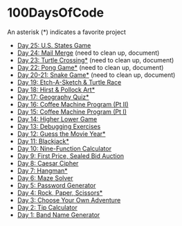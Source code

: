 # 100DaysOfCode

An asterisk (*) indicates a favorite project

* [Day 25: U.S. States Game](https://github.com/tomweinandy/100DaysOfCode/tree/master/Day25)
* [Day 24: Mail Merge](https://github.com/tomweinandy/100DaysOfCode/tree/master/Day24) (need to clean up, document)
* [Day 23: Turtle Crossing*](https://github.com/tomweinandy/100DaysOfCode/tree/master/Day23) (need to clean up, document)
* [Day 22: Pong Game*](https://github.com/tomweinandy/100DaysOfCode/tree/master/Day22) (need to clean up, document)
* [Day 20-21: Snake Game*](https://github.com/tomweinandy/100DaysOfCode/tree/master/Day20-21) (need to clean up, document)
* [Day 19: Etch-A-Sketch & Turtle Race](https://github.com/tomweinandy/100DaysOfCode/tree/master/Day19)
* [Day 18: Hirst & Pollock Art*](https://github.com/tomweinandy/100DaysOfCode/tree/master/Day18)
* [Day 17: Geography Quiz*](https://github.com/tomweinandy/100DaysOfCode/tree/master/Day17)
* [Day 16: Coffee Machine Program (Pt II)](https://github.com/tomweinandy/100DaysOfCode/tree/master/Day16)
* [Day 15: Coffee Machine Program (Pt I)](https://github.com/tomweinandy/100DaysOfCode/tree/master/Day15)
* [Day 14: Higher Lower Game](https://github.com/tomweinandy/100DaysOfCode/tree/master/Day14)
* [Day 13: Debugging Exercises](https://github.com/tomweinandy/100DaysOfCode/blob/master/Day13.py)
* [Day 12: Guess the Movie Year*](https://github.com/tomweinandy/100DaysOfCode/tree/master/Day12)
* [Day 11: Blackjack*](https://github.com/tomweinandy/100DaysOfCode/blob/master/Day11.py)
* [Day 10: Nine-Function Calculator](https://github.com/tomweinandy/100DaysOfCode/blob/master/Day10.py)
* [Day 9: First Price, Sealed Bid Auction](https://github.com/tomweinandy/100DaysOfCode/blob/master/Day9.py)
* [Day 8: Caesar Cipher](https://github.com/tomweinandy/100DaysOfCode/blob/master/Day8.py)
* [Day 7: Hangman*](https://github.com/tomweinandy/100DaysOfCode/tree/master/Day7)
* [Day 6: Maze Solver](https://github.com/tomweinandy/100DaysOfCode/blob/master/Day%206.py)
* [Day 5: Password Generator](https://github.com/tomweinandy/100DaysOfCode/blob/master/Day%205.py)
* [Day 4: Rock, Paper, Scissors*](https://github.com/tomweinandy/100DaysOfCode/blob/master/Day%204.py)
* [Day 3: Choose Your Own Adventure](https://github.com/tomweinandy/100DaysOfCode/blob/master/Day%203.py)
* [Day 2: Tip Calculator](https://github.com/tomweinandy/100DaysOfCode/blob/master/Day%202.py) 
* [Day 1: Band Name Generator](https://github.com/tomweinandy/100DaysOfCode/blob/master/Day%201.py)

